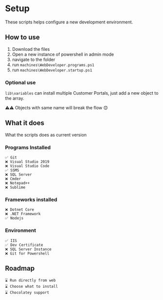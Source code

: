 # Setup

These scripts helps configure a new development environment.

## How to use

1. Download the files
2. Open a new instance of powershell in admin mode
3. navigate to the folder
4. run `machines\WebDeveloper.programs.ps1`
5. run `machines\WebDeveloper.startup.ps1`

### Optional use

`lib\variables` can install multiple Customer Portals, just add a new object to the array.

⚠⚠ Objects with same name will break the flow 😊

## What it does

What the scripts does as current version

### Programs Installed

    ✅ Git
    ❌ Visual Studio 2019
    ❌ Visual Studio Code
    ✅ SSMS
    ❌ SQL Server
    ❌ Cmder
    ❌ Notepad++
    ❌ Sublime

### Frameworks installed

    ❌ Dotnet Core
    ❌ .NET Framework
    ✅ Nodejs

### Environment

    ✅ IIS
    ✅ Dev Certificate
    ❌ SQL Server Instance
    ❌ Git for Powershell

## Roadmap

    ⌛ Run directly from web
    ⌛ Choose what to install
    ⌛ Chocolatey support